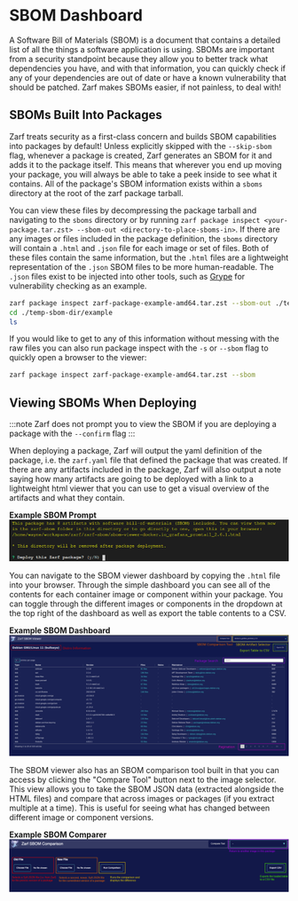 # SBOM Dashboard

A Software Bill of Materials (SBOM) is a document that contains a detailed list of all the things a software application is using. SBOMs are important from a security standpoint because they allow you to better track what dependencies you have, and with that information, you can quickly check if any of your dependencies are out of date or have a known vulnerability that should be patched. Zarf makes SBOMs easier, if not painless, to deal with!

## SBOMs Built Into Packages

Zarf treats security as a first-class concern and builds SBOM capabilities into packages by default! Unless explicitly skipped with the `--skip-sbom` flag, whenever a package is created, Zarf generates an SBOM for it and adds it to the package itself. This means that wherever you end up moving your package, you will always be able to take a peek inside to see what it contains. All of the package's SBOM information exists within a `sboms` directory at the root of the zarf package tarball.

You can view these files by decompressing the package tarball and navigating to the `sboms` directory or by running `zarf package inspect <your-package.tar.zst> --sbom-out <directory-to-place-sboms-in>`. If there are any images or files included in the package definition, the `sboms` directory will contain a `.html` and `.json` file for each image or set of files. Both of these files contain the same information, but the `.html` files are a lightweight representation of the `.json` SBOM files to be more human-readable.  The `.json` files exist to be injected into other tools, such as [Grype](https://github.com/anchore/grype) for vulnerability checking as an example.

``` bash
zarf package inspect zarf-package-example-amd64.tar.zst --sbom-out ./temp-sbom-dir
cd ./temp-sbom-dir/example
ls
```

If you would like to get to any of this information without messing with the raw files you can also run package inspect with the `-s` or `--sbom` flag to quickly open a browser to the viewer:

``` bash
zarf package inspect zarf-package-example-amd64.tar.zst --sbom
```

## Viewing SBOMs When Deploying

:::note
Zarf does not prompt you to view the SBOM if you are deploying a package with the `--confirm` flag
:::

When deploying a package, Zarf will output the yaml definition of the package, i.e. the `zarf.yaml` file that defined the package that was created. If there are any artifacts included in the package, Zarf will also output a note saying how many artifacts are going to be deployed with a link to a lightweight html viewer that you can use to get a visual overview of the artifacts and what they contain.

**Example SBOM Prompt**
![SBOM Prompt](../.images/dashboard/SBOM_prompt_example.png)

You can navigate to the SBOM viewer dashboard by copying the `.html` file into your browser. Through the simple dashboard you can see all of the contents for each container image or component within your package. You can toggle through the different images or components in the dropdown at the top right of the dashboard as well as export the table contents to a CSV.

**Example SBOM Dashboard**
![SBOM Dashboard](../.images/dashboard/SBOM_dashboard.png)

The SBOM viewer also has an SBOM comparison tool built in that you can access by clicking the "Compare Tool" button next to the image selector.  This view allows you to take the SBOM JSON data (extracted alongside the HTML files) and compare that across images or packages (if you extract multiple at a time).  This is useful for seeing what has changed between different image or component versions.

**Example SBOM Comparer**
![SBOM Comparer](../.images/dashboard/SBOM_compare.png)
